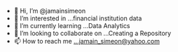 - 👋 Hi, I’m @jamainsimeon
- 👀 I’m interested in ...financial institution data
- 🌱 I’m currently learning ...Data Analytics
- 💞️ I’m looking to collaborate on ...Creating a Repository
- 📫 How to reach me ...jamain_simeon@yahoo.com

<!---
jamainsimeon/jamainsimeon is a ✨ special ✨ repository because its `README.md` (this file) appears on your GitHub profile.
You can click the Preview link to take a look at your changes.
--->
